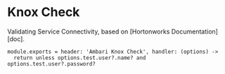 
# Knox Check

Validating Service Connectivity, based on [Hortonworks Documentation][doc].

    module.exports = header: 'Ambari Knox Check', handler: (options) ->
      return unless options.test.user?.name? and options.test.user?.password?
